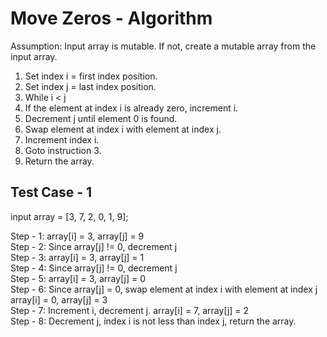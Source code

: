 # Move Zeros - Algorithm

Assumption: Input array is mutable. If not, create a mutable array from the input array.

1. Set index i = first index position.
2. Set index j = last index position.
3. While i < j
4. If the element at index i is already zero, increment i.
5. Decrement j until element 0 is found.
6. Swap element at index i with element at index j.
7. Increment index i.
8. Goto instruction 3.
9. Return the array.

## Test Case - 1

input array = [3, 7, 2, 0, 1, 9];

Step - 1: array[i] = 3, array[j] = 9 <br/> 
Step - 2: Since array[j] != 0, decrement j <br/>
Step - 3: array[i] = 3, array[j] = 1 <br/>
Step - 4: Since array[j] != 0, decrement j <br/>
Step - 5: array[i] = 3, array[j] = 0 <br/>
Step - 6: Since array[j] = 0, swap element at index i with element at index j <br/>
          array[i] = 0, array[j] = 3 <br/>
Step - 7: Increment i, decrement j. array[i] = 7, array[j] = 2 <br/>
Step - 8: Decrement j, index i is not less than index j, return the array. <br/>